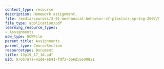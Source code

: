 ```yaml
---
content_type: resource
description: Homework assignment.
file: /media/courses/3-91-mechanical-behavior-of-plastics-spring-2007/976b7a7a41deeb41fdf3b66d56600821_19p19_17_18.pdf
file_type: application/pdf
learning_resource_types:
- Assignments
ocw_type: OCWFile
parent_title: Assignments
parent_type: CourseSection
resourcetype: Document
title: 19p19_17_18.pdf
uid: 976b7a7a-41de-eb41-fdf3-b66d56600821
---
```

